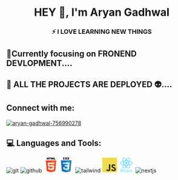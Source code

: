 <h1 align="center">HEY 👋, I'm Aryan Gadhwal</h1>
<h3 align="center">⚡ I LOVE LEARNING NEW THINGS </h3>
<H2>🌱Currently focusing on FRONEND DEVLOPMENT....</h2>
<h2>🔭 ALL THE PROJECTS ARE DEPLOYED 👽....</h2>
<h2 align="left">Connect with me:</h2>
<p align="left">
<a href="https://www.linkedin.com/in/aryan-gadhwal/" target="blank"><img align="center" src="https://raw.githubusercontent.com/rahuldkjain/github-profile-readme-generator/master/src/images/icons/Social/linked-in-alt.svg" alt="aryan-gadhwal-756990278" height="30" width="40" /></a>
</p>

<h2 align="left">💻 Languages and Tools:</h2>
<p align="left">   <img src="https://www.vectorlogo.zone/logos/git-scm/git-scm-icon.svg" alt="git" width="40" height="40"/> <img src="https://cdn.pixabay.com/photo/2022/01/30/13/33/github-6980894_1280.png" alt="github" width="40" height="40"/> <img src="https://raw.githubusercontent.com/devicons/devicon/master/icons/html5/html5-original-wordmark.svg" alt="html5" width="40" height="40"/><img src="https://raw.githubusercontent.com/devicons/devicon/master/icons/css3/css3-original-wordmark.svg" alt="css3" width="40" height="40"/>
 <img src="https://www.vectorlogo.zone/logos/tailwindcss/tailwindcss-icon.svg" alt="tailwind" width="40" height="40"/> 
<img src="https://raw.githubusercontent.com/devicons/devicon/master/icons/javascript/javascript-original.svg" alt="javascript" width="40" height="40"/> <img src="https://raw.githubusercontent.com/devicons/devicon/master/icons/react/react-original-wordmark.svg" alt="react" width="40" height="40"/> 
<img src="https://asset.brandfetch.io/id2alue-rx/iduLChSb1a.jpeg" alt="nextjs" width="40" height="40"/>
</p>
